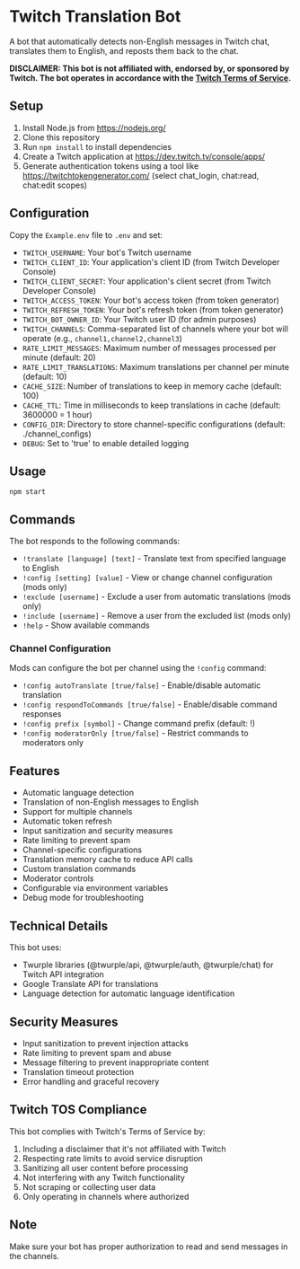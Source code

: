 # Twitch Translation Bot

A bot that automatically detects non-English messages in Twitch chat, translates them to English, and reposts them back to the chat.

**DISCLAIMER: This bot is not affiliated with, endorsed by, or sponsored by Twitch. The bot operates in accordance with the [Twitch Terms of Service](https://legal.twitch.com/legal/terms-of-service/).**

## Setup

1. Install Node.js from https://nodejs.org/
2. Clone this repository
3. Run `npm install` to install dependencies
4. Create a Twitch application at https://dev.twitch.tv/console/apps/
5. Generate authentication tokens using a tool like https://twitchtokengenerator.com/ (select chat_login, chat:read, chat:edit scopes)

## Configuration

Copy the `Example.env` file to `.env` and set:

- `TWITCH_USERNAME`: Your bot's Twitch username
- `TWITCH_CLIENT_ID`: Your application's client ID (from Twitch Developer Console)
- `TWITCH_CLIENT_SECRET`: Your application's client secret (from Twitch Developer Console)
- `TWITCH_ACCESS_TOKEN`: Your bot's access token (from token generator)
- `TWITCH_REFRESH_TOKEN`: Your bot's refresh token (from token generator)
- `TWITCH_BOT_OWNER_ID`: Your Twitch user ID (for admin purposes)
- `TWITCH_CHANNELS`: Comma-separated list of channels where your bot will operate (e.g., `channel1,channel2,channel3`)
- `RATE_LIMIT_MESSAGES`: Maximum number of messages processed per minute (default: 20)
- `RATE_LIMIT_TRANSLATIONS`: Maximum translations per channel per minute (default: 10)
- `CACHE_SIZE`: Number of translations to keep in memory cache (default: 100)
- `CACHE_TTL`: Time in milliseconds to keep translations in cache (default: 3600000 = 1 hour)
- `CONFIG_DIR`: Directory to store channel-specific configurations (default: ./channel_configs)
- `DEBUG`: Set to 'true' to enable detailed logging

## Usage

```
npm start
```

## Commands

The bot responds to the following commands:

- `!translate [language] [text]` - Translate text from specified language to English
- `!config [setting] [value]` - View or change channel configuration (mods only)
- `!exclude [username]` - Exclude a user from automatic translations (mods only)
- `!include [username]` - Remove a user from the excluded list (mods only)
- `!help` - Show available commands

### Channel Configuration

Mods can configure the bot per channel using the `!config` command:

- `!config autoTranslate [true/false]` - Enable/disable automatic translation
- `!config respondToCommands [true/false]` - Enable/disable command responses
- `!config prefix [symbol]` - Change command prefix (default: !)
- `!config moderatorOnly [true/false]` - Restrict commands to moderators only

## Features

- Automatic language detection
- Translation of non-English messages to English
- Support for multiple channels
- Automatic token refresh
- Input sanitization and security measures
- Rate limiting to prevent spam
- Channel-specific configurations
- Translation memory cache to reduce API calls
- Custom translation commands
- Moderator controls
- Configurable via environment variables
- Debug mode for troubleshooting

## Technical Details

This bot uses:
- Twurple libraries (@twurple/api, @twurple/auth, @twurple/chat) for Twitch API integration
- Google Translate API for translations
- Language detection for automatic language identification

## Security Measures

- Input sanitization to prevent injection attacks
- Rate limiting to prevent spam and abuse
- Message filtering to prevent inappropriate content
- Translation timeout protection
- Error handling and graceful recovery

## Twitch TOS Compliance

This bot complies with Twitch's Terms of Service by:

1. Including a disclaimer that it's not affiliated with Twitch
2. Respecting rate limits to avoid service disruption
3. Sanitizing all user content before processing
4. Not interfering with any Twitch functionality
5. Not scraping or collecting user data
6. Only operating in channels where authorized

## Note

Make sure your bot has proper authorization to read and send messages in the channels.
